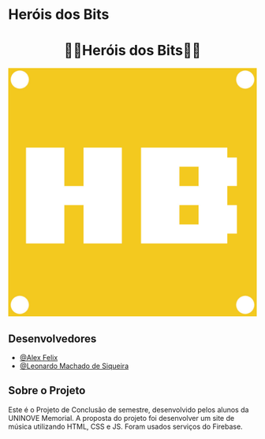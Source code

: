 # Heróis dos Bits

<div align="center">
 <h1>👾👾Heróis dos Bits👾👾</h1>
</div>

<div align="center">
<img src="https://github.com/FireWolf014/HeroisDosBits/blob/main/img/logo.jpg" />
</div>

 ## Desenvolvedores
- [@Alex Felix](https://github.com/afsilva3021)
- [@Leonardo Machado de Siqueira](https://github.com/FireWolf014)

## Sobre o Projeto
<p> Este é o Projeto de Conclusão de semestre, desenvolvido pelos alunos da UNINOVE Memorial. A proposta do projeto foi desenvolver um site de música utilizando HTML, CSS e JS. Foram usados serviços do Firebase.</p>
